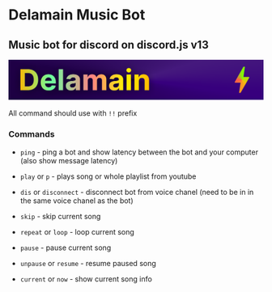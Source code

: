 # Delamain Music Bot

## Music bot for discord on discord.js v13

![Bot Header](./assets/Head.png)

All command should use with `!!` prefix

### Commands

- `ping` - ping a bot and show latency between the bot and your computer (also show message latency)

- `play` or `p` - plays song or whole playlist from youtube

- `dis` or `disconnect` - disconnect bot from voice chanel (need to be in in the same voice chanel as the bot)

- `skip` - skip current song

- `repeat` or `loop` - loop current song

- `pause` - pause current song

- `unpause` or `resume` - resume paused song

- `current` or `now` - show current song info
